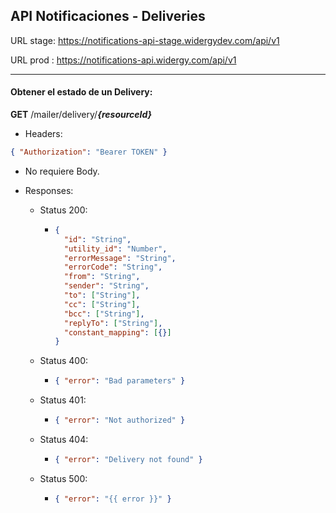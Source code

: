 ## API Notificaciones - Deliveries

URL stage: https://notifications-api-stage.widergydev.com/api/v1

URL prod : https://notifications-api.widergy.com/api/v1

---

#### Obtener el estado de un Delivery:

**GET** /mailer/delivery/**_{resourceId}_**

- Headers:

```json
{ "Authorization": "Bearer TOKEN" }
```

- No requiere Body.

- Responses:

  - Status 200:
    - ```json
      {
        "id": "String",
        "utility_id": "Number",
        "errorMessage": "String",
        "errorCode": "String",
        "from": "String",
        "sender": "String",
        "to": ["String"],
        "cc": ["String"],
        "bcc": ["String"],
        "replyTo": ["String"],
        "constant_mapping": [{}]
      }
      ```
  - Status 400:
    - ```json
      { "error": "Bad parameters" }
      ```
  - Status 401:
    - ```json
      { "error": "Not authorized" }
      ```
  - Status 404:
    - ```json
      { "error": "Delivery not found" }
      ```
  - Status 500:
    - ```json
      { "error": "{{ error }}" }
      ```
